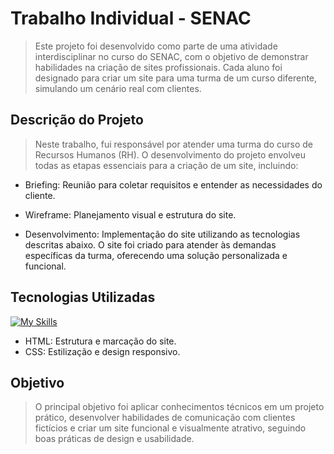 # Trabalho Individual - SENAC

> Este projeto foi desenvolvido como parte de uma atividade interdisciplinar no curso do SENAC, com o objetivo de demonstrar habilidades na criação de sites profissionais. Cada aluno foi designado para criar um site para uma turma de um curso diferente, simulando um cenário real com clientes.

## Descrição do Projeto

> Neste trabalho, fui responsável por atender uma turma do curso de Recursos Humanos (RH). O desenvolvimento do projeto envolveu todas as etapas essenciais para a criação de um site, incluindo:

* Briefing: Reunião para coletar requisitos e entender as necessidades do cliente.

* Wireframe: Planejamento visual e estrutura do site.

* Desenvolvimento: Implementação do site utilizando as tecnologias descritas abaixo.
O site foi criado para atender às demandas específicas da turma, oferecendo uma solução personalizada e funcional.

## Tecnologias Utilizadas

[![My Skills](https://skillicons.dev/icons?i=html,css)](https://skillicons.dev)

* HTML: Estrutura e marcação do site.
* CSS: Estilização e design responsivo.

## Objetivo

> O principal objetivo foi aplicar conhecimentos técnicos em um projeto prático, desenvolver habilidades de comunicação com clientes fictícios e criar um site funcional e visualmente atrativo, seguindo boas práticas de design e usabilidade.